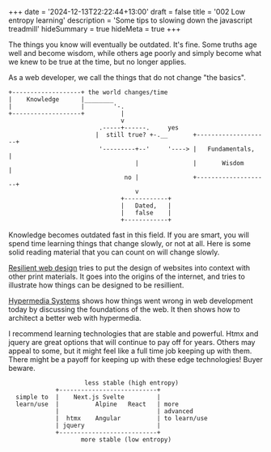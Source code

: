 +++
date = '2024-12-13T22:22:44+13:00'
draft = false
title = '002 Low entropy learning'
description = 'Some tips to slowing down the javascript treadmill'
hideSummary = true
hideMeta = true
+++

The things you know will eventually be outdated. It's fine. Some truths age well and become wisdom, while others age poorly and simply become what we knew to be true at the time, but no longer applies.

As a web developer, we call the things that do not change "the basics".


```goat
+-------------------+ the world changes/time  
|    Knowledge      |________           
|                   |        '-.         
+-------------------+          |              
                               v
                         .-----+------.     yes  
                        |  still true? +-.__       +--------------------+    
                         '---------+--'     '----> |   Fundamentals,    |
                                   |               |       Wisdom       |
                                no |               +--------------------+
                                   v
                               +------------+
                               |   Dated,   |
                               |   false    |
                               +------------+     
```

Knowledge becomes outdated fast in this field. If you are smart, you will spend time learning things that change slowly, or not at all. Here is some solid reading material that you can count on will change slowly.

[Resilient web design](https://resilientwebdesign.com/) tries to put the design of websites into context with other print materials. It goes into the origins of the internet, and tries to illustrate how things can be designed to be resillient.

[Hypermedia Systems](https://hypermedia.systems/) shows how things went wrong in web development today by discussing the foundations of the web. It then shows how to architect a better web with hypermedia.


I recommend learning technologies that are stable and powerful. Htmx and jquery are great options that will continue to pay off for years. Others may appeal to some, but it might feel like a full time job keeping up with them. There might be a payoff for keeping up with these edge technologies! Buyer beware.

```goat
                     less stable (high entropy)
             +---------------------------+
  simple to  |    Next.js Svelte         |
  learn/use  |          Alpine   React   | more 
             |                           | advanced
             |  htmx    Angular          | to learn/use       
             | jquery                    |
             +---------------------------+
                    more stable (low entropy)       
```
